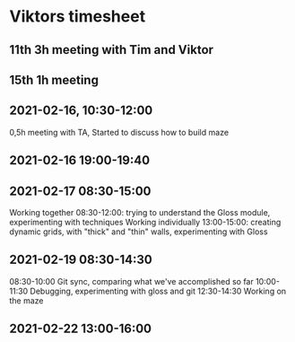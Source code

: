 # Viktors timesheet

## 11th  3h meeting with Tim and Viktor
## 15th  1h meeting
## 2021-02-16, 10:30-12:00
0,5h meeting with TA, Started to discuss how to build maze

## 2021-02-16 19:00-19:40

## 2021-02-17 08:30-15:00
Working together 08:30-12:00: trying to understand the Gloss module, experimenting with techniques
Working individually 13:00-15:00: creating dynamic grids, with "thick" and "thin" walls, experimenting with Gloss

## 2021-02-19 08:30-14:30
08:30-10:00 Git sync, comparing what we've accomplished so far
10:00-11:30 Debugging, experimenting with gloss and git
12:30-14:30 Working on the maze

## 2021-02-22 13:00-16:00

